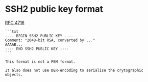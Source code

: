 # SSH2 public key format

[RFC 4716](https://datatracker.ietf.org/doc/html/rfc4716)

~~~admonish example title="Example: SSH public key"
```txt
---- BEGIN SSH2 PUBLIC KEY ----
Comment: "2048-bit RSA, converted by ..."
AAAAB...
---- END SSH2 PUBLIC KEY ----
```
~~~

~~~admonish warning title="Like PEM but not PEM"
This format is not a PEM format.

It also does not use DER-encoding to serialise the crytographic objects.
~~~

